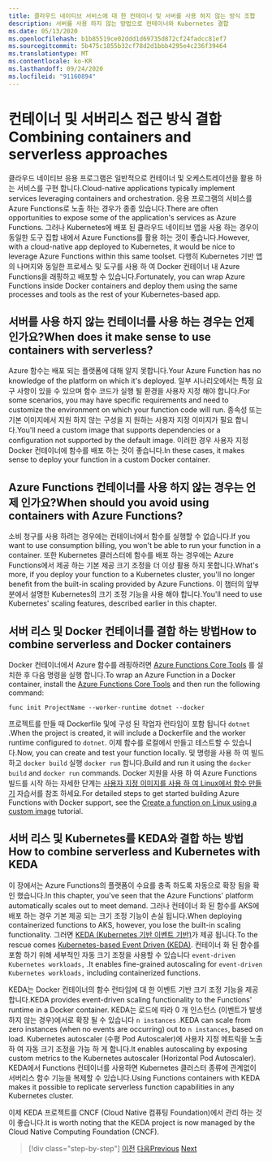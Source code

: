 ```yaml
---
title: 클라우드 네이티브 서비스에 대 한 컨테이너 및 서버를 사용 하지 않는 방식 조합
description: 서버를 사용 하지 않는 방법으로 컨테이너와 Kubernetes 결합
ms.date: 05/13/2020
ms.openlocfilehash: b1b85519ce02ddd1d69735d872cf24fadcc81ef7
ms.sourcegitcommit: 5b475c1855b32cf78d2d1bbb4295e4c236f39464
ms.translationtype: MT
ms.contentlocale: ko-KR
ms.lasthandoff: 09/24/2020
ms.locfileid: "91160894"
---
```

# <a name="combining-containers-and-serverless-approaches"></a><span data-ttu-id="7b8c2-103">컨테이너 및 서버리스 접근 방식 결합</span><span class="sxs-lookup"><span data-stu-id="7b8c2-103">Combining containers and serverless approaches</span></span>

<span data-ttu-id="7b8c2-104">클라우드 네이티브 응용 프로그램은 일반적으로 컨테이너 및 오케스트레이션을 활용 하는 서비스를 구현 합니다.</span><span class="sxs-lookup"><span data-stu-id="7b8c2-104">Cloud-native applications typically implement services leveraging containers and orchestration.</span></span> <span data-ttu-id="7b8c2-105">응용 프로그램의 서비스를 Azure Functions로 노출 하는 경우가 종종 있습니다.</span><span class="sxs-lookup"><span data-stu-id="7b8c2-105">There are often opportunities to expose some of the application's services as Azure Functions.</span></span> <span data-ttu-id="7b8c2-106">그러나 Kubernetes에 배포 된 클라우드 네이티브 앱을 사용 하는 경우이 동일한 도구 집합 내에서 Azure Functions를 활용 하는 것이 좋습니다.</span><span class="sxs-lookup"><span data-stu-id="7b8c2-106">However, with a cloud-native app deployed to Kubernetes, it would be nice to leverage Azure Functions within this same toolset.</span></span> <span data-ttu-id="7b8c2-107">다행히 Kubernetes 기반 앱의 나머지와 동일한 프로세스 및 도구를 사용 하 여 Docker 컨테이너 내 Azure Functions을 래핑하고 배포할 수 있습니다.</span><span class="sxs-lookup"><span data-stu-id="7b8c2-107">Fortunately, you can wrap Azure Functions inside Docker containers and deploy them using the same processes and tools as the rest of your Kubernetes-based app.</span></span>

## <a name="when-does-it-make-sense-to-use-containers-with-serverless"></a><span data-ttu-id="7b8c2-108">서버를 사용 하지 않는 컨테이너를 사용 하는 경우는 언제 인가요?</span><span class="sxs-lookup"><span data-stu-id="7b8c2-108">When does it make sense to use containers with serverless?</span></span>

<span data-ttu-id="7b8c2-109">Azure 함수는 배포 되는 플랫폼에 대해 알지 못합니다.</span><span class="sxs-lookup"><span data-stu-id="7b8c2-109">Your Azure Function has no knowledge of the platform on which it's deployed.</span></span> <span data-ttu-id="7b8c2-110">일부 시나리오에서는 특정 요구 사항이 있을 수 있으며 함수 코드가 실행 될 환경을 사용자 지정 해야 합니다.</span><span class="sxs-lookup"><span data-stu-id="7b8c2-110">For some scenarios, you may have specific requirements and need to customize the environment on which your function code will run.</span></span> <span data-ttu-id="7b8c2-111">종속성 또는 기본 이미지에서 지원 하지 않는 구성을 지 원하는 사용자 지정 이미지가 필요 합니다.</span><span class="sxs-lookup"><span data-stu-id="7b8c2-111">You'll need a custom image that supports dependencies or a configuration not supported by the default image.</span></span> <span data-ttu-id="7b8c2-112">이러한 경우 사용자 지정 Docker 컨테이너에 함수를 배포 하는 것이 좋습니다.</span><span class="sxs-lookup"><span data-stu-id="7b8c2-112">In these cases, it makes sense to deploy your function in a custom Docker container.</span></span>

## <a name="when-should-you-avoid-using-containers-with-azure-functions"></a><span data-ttu-id="7b8c2-113">Azure Functions 컨테이너를 사용 하지 않는 경우는 언제 인가요?</span><span class="sxs-lookup"><span data-stu-id="7b8c2-113">When should you avoid using containers with Azure Functions?</span></span>

<span data-ttu-id="7b8c2-114">소비 청구를 사용 하려는 경우에는 컨테이너에서 함수를 실행할 수 없습니다.</span><span class="sxs-lookup"><span data-stu-id="7b8c2-114">If you want to use consumption billing, you won't be able to run your function in a container.</span></span> <span data-ttu-id="7b8c2-115">또한 Kubernetes 클러스터에 함수를 배포 하는 경우에는 Azure Functions에서 제공 하는 기본 제공 크기 조정을 더 이상 활용 하지 못합니다.</span><span class="sxs-lookup"><span data-stu-id="7b8c2-115">What's more, if you deploy your function to a Kubernetes cluster, you'll no longer benefit from the built-in scaling provided by Azure Functions.</span></span> <span data-ttu-id="7b8c2-116">이 챕터의 앞부분에서 설명한 Kubernetes의 크기 조정 기능을 사용 해야 합니다.</span><span class="sxs-lookup"><span data-stu-id="7b8c2-116">You'll need to use Kubernetes' scaling features, described earlier in this chapter.</span></span>

## <a name="how-to-combine-serverless-and-docker-containers"></a><span data-ttu-id="7b8c2-117">서버 리스 및 Docker 컨테이너를 결합 하는 방법</span><span class="sxs-lookup"><span data-stu-id="7b8c2-117">How to combine serverless and Docker containers</span></span>

<span data-ttu-id="7b8c2-118">Docker 컨테이너에서 Azure 함수를 래핑하려면 [Azure Functions Core Tools](https://github.com/Azure/azure-functions-core-tools) 를 설치한 후 다음 명령을 실행 합니다.</span><span class="sxs-lookup"><span data-stu-id="7b8c2-118">To wrap an Azure Function in a Docker container, install the [Azure Functions Core Tools](https://github.com/Azure/azure-functions-core-tools) and then run the following command:</span></span>

```console
func init ProjectName --worker-runtime dotnet --docker
```

<span data-ttu-id="7b8c2-119">프로젝트를 만들 때 Dockerfile 및에 구성 된 작업자 런타임이 포함 됩니다 `dotnet` .</span><span class="sxs-lookup"><span data-stu-id="7b8c2-119">When the project is created, it will include a Dockerfile and the worker runtime configured to `dotnet`.</span></span> <span data-ttu-id="7b8c2-120">이제 함수를 로컬에서 만들고 테스트할 수 있습니다.</span><span class="sxs-lookup"><span data-stu-id="7b8c2-120">Now, you can create and test your function locally.</span></span> <span data-ttu-id="7b8c2-121">및 명령을 사용 하 여 빌드하고  `docker build` 실행 `docker run` 합니다.</span><span class="sxs-lookup"><span data-stu-id="7b8c2-121">Build and run it using the  `docker build` and `docker run` commands.</span></span> <span data-ttu-id="7b8c2-122">Docker 지원을 사용 하 여 Azure Functions 빌드를 시작 하는 자세한 단계는 [사용자 지정 이미지를 사용 하 여 Linux에서 함수 만들기](/azure/azure-functions/functions-create-function-linux-custom-image) 자습서를 참조 하세요.</span><span class="sxs-lookup"><span data-stu-id="7b8c2-122">For detailed steps to get started building Azure Functions with Docker support, see the [Create a function on Linux using a custom image](/azure/azure-functions/functions-create-function-linux-custom-image) tutorial.</span></span>

## <a name="how-to-combine-serverless-and-kubernetes-with-keda"></a><span data-ttu-id="7b8c2-123">서버 리스 및 Kubernetes를 KEDA와 결합 하는 방법</span><span class="sxs-lookup"><span data-stu-id="7b8c2-123">How to combine serverless and Kubernetes with KEDA</span></span>

<span data-ttu-id="7b8c2-124">이 장에서는 Azure Functions의 플랫폼이 수요를 충족 하도록 자동으로 확장 됨을 확인 했습니다.</span><span class="sxs-lookup"><span data-stu-id="7b8c2-124">In this chapter, you've seen that the Azure Functions' platform automatically scales out to meet demand.</span></span> <span data-ttu-id="7b8c2-125">그러나 컨테이너 화 된 함수를 AKS에 배포 하는 경우 기본 제공 되는 크기 조정 기능이 손실 됩니다.</span><span class="sxs-lookup"><span data-stu-id="7b8c2-125">When deploying containerized functions to AKS, however, you lose the built-in scaling functionality.</span></span> <span data-ttu-id="7b8c2-126">그러면 [KEDA (Kubernetes 기반 이벤트 기반)](/azure/azure-functions/functions-kubernetes-keda)가 제공 됩니다.</span><span class="sxs-lookup"><span data-stu-id="7b8c2-126">To the rescue comes [Kubernetes-based Event Driven (KEDA)](/azure/azure-functions/functions-kubernetes-keda).</span></span> <span data-ttu-id="7b8c2-127">컨테이너 화 된 함수를 포함 하기 위해 세부적인 자동 크기 조정을 사용할 수 있습니다 `event-driven Kubernetes workloads,` .</span><span class="sxs-lookup"><span data-stu-id="7b8c2-127">It enables fine-grained autoscaling for `event-driven Kubernetes workloads,` including containerized functions.</span></span>

<span data-ttu-id="7b8c2-128">KEDA는 Docker 컨테이너의 함수 런타임에 대 한 이벤트 기반 크기 조정 기능을 제공 합니다.</span><span class="sxs-lookup"><span data-stu-id="7b8c2-128">KEDA provides event-driven scaling functionality to the Functions' runtime in a Docker container.</span></span> <span data-ttu-id="7b8c2-129">KEDA는 로드에 따라 0 개 인스턴스 (이벤트가 발생 하지 않는 경우)에서로 확장 될 수 있습니다 `n instances` .</span><span class="sxs-lookup"><span data-stu-id="7b8c2-129">KEDA can scale from zero instances (when no events are occurring) out to `n instances`, based on load.</span></span> <span data-ttu-id="7b8c2-130">Kubernetes autoscaler (수평 Pod Autoscaler)에 사용자 지정 메트릭을 노출 하 여 자동 크기 조정을 가능 하 게 합니다.</span><span class="sxs-lookup"><span data-stu-id="7b8c2-130">It enables autoscaling by exposing custom metrics to the Kubernetes autoscaler (Horizontal Pod Autoscaler).</span></span> <span data-ttu-id="7b8c2-131">KEDA에서 Functions 컨테이너를 사용하면 Kubernetes 클러스터 종류에 관계없이 서버리스 함수 기능을 복제할 수 있습니다.</span><span class="sxs-lookup"><span data-stu-id="7b8c2-131">Using Functions containers with KEDA makes it possible to replicate serverless function capabilities in any Kubernetes cluster.</span></span>

<span data-ttu-id="7b8c2-132">이제 KEDA 프로젝트를 CNCF (Cloud Native 컴퓨팅 Foundation)에서 관리 하는 것이 좋습니다.</span><span class="sxs-lookup"><span data-stu-id="7b8c2-132">It is worth noting that the KEDA project is now managed by the Cloud Native Computing Foundation (CNCF).</span></span>

>[!div class="step-by-step"]
><span data-ttu-id="7b8c2-133">[이전](leverage-serverless-functions.md)
>[다음](deploy-containers-azure.md)</span><span class="sxs-lookup"><span data-stu-id="7b8c2-133">[Previous](leverage-serverless-functions.md)
[Next](deploy-containers-azure.md)</span></span>
